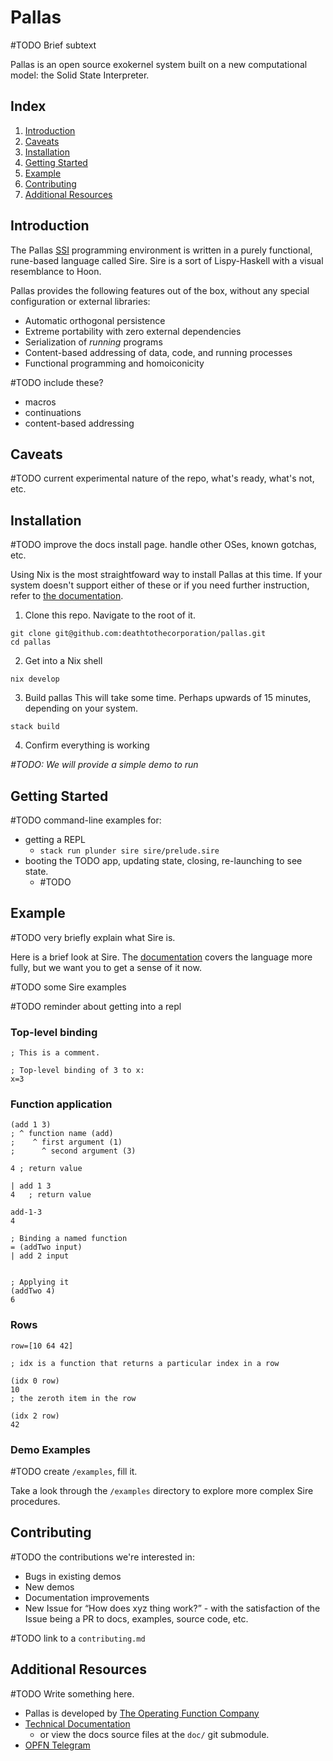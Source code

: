 # Pallas

#TODO Brief subtext

Pallas is an open source exokernel system built on a new computational model:
the Solid State Interpreter.  

## Index

1. [Introduction](#introduction)
2. [Caveats](#caveats)
3. [Installation](#installation)
4. [Getting Started](#getting-started)
5. [Example](#example)
6. [Contributing](#contributing)
7. [Additional Resources](#additional-resources)

## Introduction

The Pallas [SSI](https://wiki.vaporware.network/solid-state%20interpreter) programming environment is written in a purely functional, rune-based language called Sire. Sire is a sort of Lispy-Haskell with a visual resemblance to Hoon.

Pallas provides the following features out of the box, without any special configuration or external libraries:

- Automatic orthogonal persistence
- Extreme portability with zero external dependencies
- Serialization of _running_ programs
- Content-based addressing of data, code, and running processes
- Functional programming and homoiconicity

#TODO include these?
- macros
- continuations
- content-based addressing

## Caveats

#TODO current experimental nature of the repo, what's ready, what's not, etc.

## Installation

#TODO improve the docs install page. handle other OSes, known gotchas, etc.

Using Nix is the most straightfoward way to install Pallas at this time. 
If your system doesn't support either of these or if you need further
instruction, refer to
[the documentation](https://vaporware.gitbook.io/vaporware/installation/installation).

1. Clone this repo. Navigate to the root of it.

```shell
git clone git@github.com:deathtothecorporation/pallas.git
cd pallas
```

2. Get into a Nix shell

```shell
nix develop
```

3. Build pallas
This will take some time. Perhaps upwards of 15 minutes, depending on your system.

```shell
stack build
```


4. Confirm everything is working

_#TODO: We will provide a simple demo to run_

## Getting Started

#TODO command-line examples for:
- getting a REPL
  - `stack run plunder sire sire/prelude.sire`
- booting the TODO app, updating state, closing, re-launching to see state.
  - #TODO

## Example

#TODO very briefly explain what Sire is.

Here is a brief look at Sire. The
[documentation](https://vaporware.gitbook.io/vaporware/sire/intro) covers the
language more fully, but we want you to get a sense of it now.

#TODO some Sire examples

#TODO reminder about getting into a repl

### Top-level binding

```sire
; This is a comment.

; Top-level binding of 3 to x:
x=3
```

### Function application

```sire
(add 1 3)
; ^ function name (add)
;    ^ first argument (1)
;      ^ second argument (3)

4 ; return value
```

```sire
| add 1 3
4   ; return value
```

```sire
add-1-3
4
```

```sire
; Binding a named function
= (addTwo input)
| add 2 input


; Applying it
(addTwo 4)
6
```

### Rows

```sire
row=[10 64 42]

; idx is a function that returns a particular index in a row

(idx 0 row)
10
; the zeroth item in the row

(idx 2 row)
42
```

### Demo Examples

#TODO create `/examples`, fill it.

Take a look through the `/examples` directory to explore more complex Sire
procedures.

## Contributing

#TODO the contributions we're interested in:
- Bugs in existing demos
- New demos
- Documentation improvements
- New Issue for “How does xyz thing work?” - with the satisfaction of the Issue being a PR to docs, examples, source code, etc.

#TODO link to a `contributing.md`

## Additional Resources

#TODO Write something here.

- Pallas is developed by [The Operating Function Company](https://vaporware.network)
- [Technical Documentation](https://vaporware.gitbook.io/vaporware)
  - or view the docs source files at the `doc/` git submodule.
- [OPFN Telegram](https://t.me/vaporwareNetwork)
